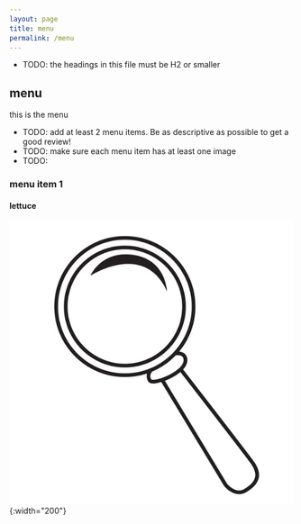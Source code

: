 ```yaml
---
layout: page
title: menu
permalink: /menu
---
```


- TODO: the headings in this file must be H2 or smaller

## menu

this is the menu

- TODO: add at least 2 menu items. Be as descriptive as possible to get a good review!
- TODO: make sure each menu item has at least one image
- TODO: 

### menu item 1

#### lettuce

![lettuce](assets/images/magnifying-glass-logo.jpeg){:width="200"}
